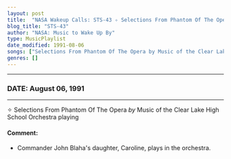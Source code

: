 ```yaml
---
layout: post
title:  "NASA Wakeup Calls: STS-43 ✧ Selections From Phantom Of The Opera by Music of the Clear Lake High School Orchestra playing ⊹ August 06, 1991"
blog_title: "STS-43"
author: "NASA: Music to Wake Up By"
type: MusicPlaylist
date_modified: 1991-08-06
songs: ["Selections From Phantom Of The Opera by Music of the Clear Lake High School Orchestra playing"]
genres: []
---
```


----
### DATE: August 06, 1991
----
✧ Selections From Phantom Of The Opera *by* Music of the Clear Lake High School Orchestra playing  

#### Comment:
* Commander John Blaha's daughter, Caroline, plays in the orchestra.



<br/>
<center>
	<a target="_blank"
	   href="https://twitter.com/intent/tweet?hashtags=Space,NASA,Playlist,NASAWakeupCalls,SpaceProgram&text=🚀 {{ page.author}}, '{{ page.songs.first }}' {{ page.title }}, {{ page.date | date: '%B %d, %Y' }}, {{ site.url }}{{ page.url }}&via=nasawakeupcalls"><i class="fab fa-twitter" title="Tweet this page" alt="Tweet this page" style="font-size: 1.3em;"></i></a>
	&nbsp; 	<i class="fas fa-user-astronaut" style="font-size: 1.5em;"></i> &nbsp;
    <a id="custom_amazon_link"
       type="amzn" search="#"
       category="popular music">
    <i class="fab fa-amazon" style="font-size: 1.3em;"></i></a>
</center>

<!-- Randomly resolve an individual entry from a song array -->
<script src="/assets/javascript/seedrandom.min.js"></script>
<script>
  var wake_me_up = ["Selections From Phantom Of The Opera by Music of the Clear Lake High School Orchestra playing"];
  var prng = new Math.seedrandom();
  function randomSong() {
    song = wake_me_up[Math.floor(Math.random() * wake_me_up.length)];
    var amazon_link = document.getElementById("custom_amazon_link");
    amazon_link.setAttribute("search", song);
  }
  window.onload = randomSong();
</script>
